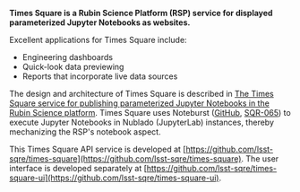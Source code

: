 **Times Square is a Rubin Science Platform (RSP) service for displayed parameterized Jupyter Notebooks as websites.**

Excellent applications for Times Square include:

- Engineering dashboards
- Quick-look data previewing
- Reports that incorporate live data sources

The design and architecture of Times Square is described in [The Times Square service for publishing parameterized Jupyter Notebooks in the Rubin Science platform](https://sqr-062.lsst.io).
Times Square uses Noteburst ([GitHub](https://github.com/lsst-sqre/noteburst), [SQR-065](https://sqr-065.lsst.io)) to execute Jupyter Notebooks in Nublado (JupyterLab) instances, thereby mechanizing the RSP's notebook aspect.

This Times Square API service is developed at [https://github.com/lsst-sqre/times-square](https://github.com/lsst-sqre/times-square).
The user interface is developed separately at [https://github.com/lsst-sqre/times-square-ui](https://github.com/lsst-sqre/times-square-ui).
